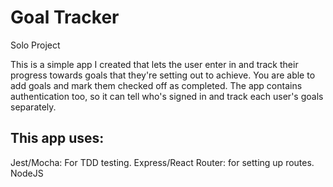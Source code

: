 # Goal Tracker
Solo Project

This is a simple app I created that lets the user enter in and track their progress towards goals that they're setting out to achieve.
You are able to add goals and mark them checked off as completed. The app contains authentication too, so it can tell who's signed in and track each user's goals separately.

## This app uses:
Jest/Mocha: For TDD testing.
Express/React Router: for setting up routes.
NodeJS
